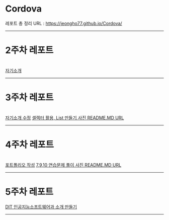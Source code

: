 # Cordova


레포트 총 정리 URL : https://jeongho77.github.io/Cordova/

<hr>
<h1>2주차 레포트</h1><br>
   <a href =  "https://jeongho77.github.io/Cordova/2week/report/intro.html"> 자기소개</a>
    <hr>
    <h1>3주차 레포트</h1><br>
    <a href = "https://jeongho77.github.io/Cordova/2week/report/0921/intro2.html">자기소개 수정</a>
    <a href = "https://github.com/jeongho77/Cordova/tree/main/3week">셀렉터 활용, List 만들기 사진 README.MD URL</a>
    <hr>
    <h1>4주차 레포트</h1><br>
    <a href = "https://jeongho77.github.io/Cordova/4week/report/index.html"> 포트폴리오 작성</a>
    <a href = "https://github.com/jeongho77/Cordova/tree/main/4week">7,9,10 연습문제 풀이 사진 README.MD URL</a>
    <hr>
    <h1>5주차 레포트</h1>
    <a href = "https://jeongho77.github.io/Cordova/5week/DIT/index.html">DIT 인공지능소프트웨어과 소개 만들기</a>
    <hr>
